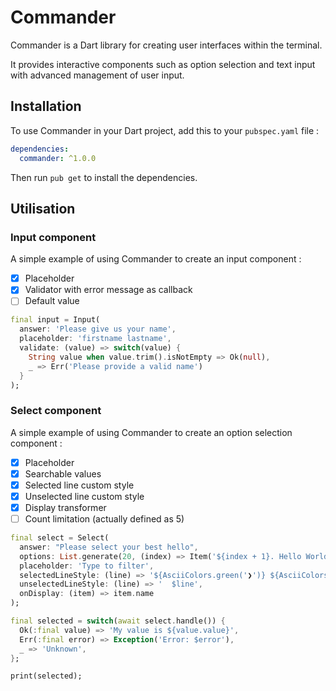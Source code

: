 # Commander

Commander is a Dart library for creating user interfaces within the terminal.

It provides interactive components such as option selection and text input with advanced management of
user input.

## Installation

To use Commander in your Dart project, add this to your `pubspec.yaml` file :
```yaml
dependencies:
  commander: ^1.0.0
```

Then run `pub get` to install the dependencies.

## Utilisation

### Input component

A simple example of using Commander to create an input component :

- [x] Placeholder
- [x] Validator with error message as callback
- [ ] Default value

```dart
final input = Input(
  answer: 'Please give us your name',
  placeholder: 'firstname lastname',
  validate: (value) => switch(value) {
    String value when value.trim().isNotEmpty => Ok(null),
    _ => Err('Please provide a valid name')
  }
);
```

### Select component
A simple example of using Commander to create an option selection component :

- [x] Placeholder
- [x] Searchable values
- [x] Selected line custom style
- [x] Unselected line custom style
- [x] Display transformer
- [ ] Count limitation (actually defined as 5)

```dart
final select = Select(
  answer: "Please select your best hello",
  options: List.generate(20, (index) => Item('${index + 1}. Hello World', index + 1)),
  placeholder: 'Type to filter',
  selectedLineStyle: (line) => '${AsciiColors.green('❯')} ${AsciiColors.lightCyan(line)}',
  unselectedLineStyle: (line) => '  $line',
  onDisplay: (item) => item.name
);

final selected = switch(await select.handle()) {
  Ok(:final value) => 'My value is ${value.value}',
  Err(:final error) => Exception('Error: $error'),
  _ => 'Unknown',
};

print(selected);
```
